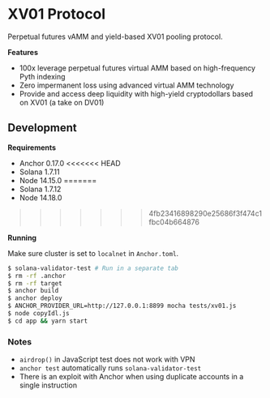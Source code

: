 # XV01 Protocol

Perpetual futures vAMM and yield-based XV01 pooling protocol.

**Features**

- 100x leverage perpetual futures virtual AMM based on high-frequency Pyth indexing
- Zero impermanent loss using advanced virtual AMM technology
- Provide and access deep liquidity with high-yield cryptodollars based on XV01 (a take on DV01)

## Development

**Requirements**

- Anchor 0.17.0
<<<<<<< HEAD
- Solana 1.7.11
- Node 14.15.0
=======
- Solana 1.7.12
- Node 14.18.0
>>>>>>> 4fb23416898290e25686f3f474c1fbc04b664876

**Running**

Make sure cluster is set to `localnet` in `Anchor.toml`.

```bash
$ solana-validator-test # Run in a separate tab
$ rm -rf .anchor
$ rm -rf target
$ anchor build
$ anchor deploy
$ ANCHOR_PROVIDER_URL=http://127.0.0.1:8899 mocha tests/xv01.js
$ node copyIdl.js
$ cd app && yarn start
```

### Notes

* `airdrop()` in JavaScript test does not work with VPN
* `anchor test` automatically runs `solana-validator-test`
* There is an exploit with Anchor when using duplicate accounts in a single instruction
